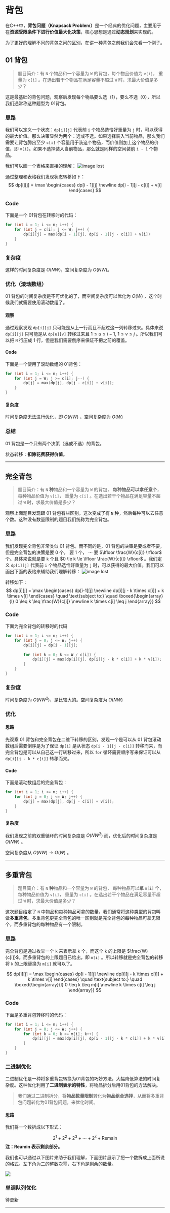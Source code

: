 # 背包
在C++中，​**背包问题（Knapsack Problem）​**​ 是一个经典的优化问题，主要用于在**资源受限条件下进行价值最大化决策**，核心思想是通过**动态规划**来实现的。

为了更好的理解不同的背包之间的区别，在讲一种背包之前我们会先看一个例子。
## 01 背包

>题目简介：有 `N` 个物品和一个容量为 `W` 的背包，每个物品价值为 `v[i]`， 重量为 `c[i]` 。在选出若干个物品在满足容量不超过 `W` 时，求最大价值是多少？

这是最基础的背包问题，观察后发现每个物品要么选（1），要么不选（0），所以我们通常称这种题型为 01背包。

### 思路
我们可以定义一个状态：`dp[i][j]` 代表前 `i` 个物品选恰好重量为 `j` 时，可以获得的最大价值。那么决策显然为两个：选或不选。如果选择装入当前物品，那么我们需要让背包腾出至少 `c[i]` 个容量用于装这个物品，而价值则加上这个物品的价值，即 `v[i]`。如果不选择装入当前物品，那么就是同样的空间装前 `i - 1` 个物品。

我们可以画一个表格来直接的理解：
![image lost](../../assets/images/knapsack1.png)

通过整理和表格我们发现状态转移如下：
$$
dp[i][j] = \max \begin{cases}
dp[i - 1][j]
\newline
dp[i - 1][j - c[i]] + v[i]
\end{cases}
$$
### Code
下面是一个 01背包在转移时的代码：
```cpp
for (int i = 1; i <= n; i++) {
	for (int j = c[i]; j <= W; j++) {
		dp[i][j] = max(dp[i - 1][j], dp[i - 1][j - c[i]] + v[i])
	}
}
```
### 复杂度
这样的时间复杂度是 $O(NW)$，空间复杂度为 $O(NW)$。
### 优化（滚动数组）
01 背包的时间复杂度是不可优化的了，而空间复杂度可以优化为 $O(W)$ ，这个时候我们就需要使用滚动数组了。
#### 观察
通过观察发现 `dp[i][j]` 只可能是从上一行而且不超过这一列转移过来。具体来说 `dp[i][j]` 只可能是从 `dp[u][v]` 转移过来且 $1 \le u \le i - 1, \ 1 \le v \le j$ 。所以我们可以把 `N` 行压成 1 行，但是我们需要倒序来保证不把之前的覆盖。

#### Code
下面是一个使用了滚动数组的 01背包：
```cpp
for (int i = 1; i <= n; i++) {
	for (int j = W; j >= c[i]; j--) {
		dp[j] = max(dp[j], dp[j - c[i]] + v[i]);
	}
}
```
#### 复杂度
时间复杂度无法进行优化，即 $O(NW)$ ，空间复杂度为 $O(W)$
### 总结
01 背包是一个只有两个决策（选或不选）的背包。

状态转移：**扣除花费获得价值**。

---
## 完全背包

> 题目简介：有 `N` **种**物品和一个容量为 `W` 的背包， **每种物品可以拿任意个**，每种物品价值为 `v[i]`， 重量为 `c[i]` 。在选出若干个物品在满足容量不超过 `W` 时，求最大价值是多少？

观察上面题目发现跟 01 背包有些区别，这次变成了有 `N` 种，然后每种可以去任意个数。这种没有数量限制的题目我们统称为完全背包。
### 思路
我们发现完全背包非常类似 01 背包。而不同的是，01 背包的决策是要或者不要，但是完全背包的决策是要 0 个， 要 1 个， $\cdots$  要 $\lfloor \frac{W}{c[i]} \rfloor$ 个。具体来说就是要 `k` 个且 $0 \le k \le \lfloor \frac{W}{c[i]} \rfloor$ 。我们定义 `dp[i][j]` 代表前 `i` 个物品选恰好重量为 `j` 时，可以获得的最大价值。我们可以画出下面的表格来辅助我们理解转移：
![image lost](../../assets/images/knapsack2.png)

转移如下：
$$
dp[i][j] = \max \begin{cases} 
dp[i-1][j] \newline
dp[i][j - k \times c[i]] + k \times v[i]
\end{cases}
\quad
\text{subject to:} \quad 
\boxed{\begin{array}{l} 
0 \leq k \leq \frac{W}{c[i]} \newline
k \times c[i] \leq j 
\end{array}}
$$
### Code
下面为完全背包的转移时的代码
```cpp
for (int i = 1; i <= n; i++) {
	for (int j = 0; j <= W; j++) {
		dp[i][j] = dp[i - 1][j];
		
		for (int k = 0; k <= W / c[i]) {
			dp[i][j] = max(dp[i][j], dp[i][j - k * c[i]] + k * v[i]);
		}
	}
}
```
### 复杂度
时间复杂度为 $O(N{W} ^ {2})$，是比较大的。空间复杂度为 $O(NW)$
### 优化 
#### 思路
先观察 01 背包和完全背包在二维下转移的区别，发现一个是可以从
 01 背包滚动数组后需要倒序是为了保证 `dp[i]` 是从状态 `dp[i - 1][j - c[i]]` 转移而来，而完全背包是可以从自己这一行转移过来，所以 `for` 循环需要顺序写来保证可以从 `dp[i][j - k * c[i]]` 转移而来。

#### Code
下面是滚动数组后的完全背包：
```cpp
for (int i = 1; i <= n; i++) {
	for (int j = 0; j <= W; j++) {
		dp[j] = max(dp[j], dp[j - c[i]] + v[i]);
	}
}
```

#### 复杂度
我们发现之前的双重循环的时间复杂度是 $O(N{W}^{2})$ 而，优化后的时间复杂度是 $O(NW)$ 。

空间复杂度从 $O(NW) \to O(W)$ 。

---
## 多重背包

> 题目简介：有 `N` **种**物品和一个容量为 `W` 的背包， 每种物品可以**拿 `m[i]` 个**，每种物品价值为 `v[i]`， 重量为 `c[i]` 。在选出若干个物品在满足容量不超过 `W` 时，求最大价值是多少？

这次题目给定了 `N` 中物品和每种物品可拿的数量，我们通常将这种类型的背包叫做**多重背包**。多重背包更完全背包的唯一区别就是完全背包的每种物品可拿无限个，而多重背包的每种物品有一个限制。

### 思路
完全背包是通过枚举一个 `k` 来表示拿 `k` 个，而这个 `k` 的上限是 $\frac{W}{c[i]}$。而多重背包的上限题目已给出，即 `m[i]` 。所以转移就是完全背包的转移将 `k` 的上限替换为 `m[i]` 就可以了。

$$
dp[i][j] = \max \begin{cases}
dp[i - 1][j] \newline
dp[i][j - k \times c[i]] + k \times v[i]
\end{cases}
\quad
\text{subject to:} \quad 
\boxed{\begin{array}{l} 
0 \leq k \leq m[i] \newline
k \times c[i] \leq j 
\end{array}}
$$

### Code
下面是多重背包转移时的代码：
```cpp
for (int i = 1; i <= n; i++) {
	for (int j = 0; j <= W; j++) {
		for (int k = 0; k <= m[i]; k++) {
			dp[i][j] = max(dp[i][j], dp[i - 1][j - k * c[i]] + k * v[i]);
		}
	}
}
```

### 二进制优化
二进制优化是一种将多重背包转换为01背包的巧妙方法，大幅降低算法的时间复杂度。这种优化利用了**二进制表示的特性**，将物品拆分后用01背包的方法解决。

> 我们通过二进制拆分，将**物品数量限制**转化为**物品组合选择**，从而将多重背包问题转化为01背包问题，来优化时间。

#### 思路
我们将一个数拆成以下形式：

$$
2^1 + 2^2 + 2^3 + \cdots + 2^x + \text{Remain}
$$
**注：$\text{Reamin}$ 表示剩余部分。**

我们也可以通过以下图片来助于我们理解，下面图片展示了把一个数拆成上面所说的格式。左下角为二的整数次幂，右下角是剩余的数量。

![](../../assets/images/knapsack3.png)
### 单调队列优化
待更新

---